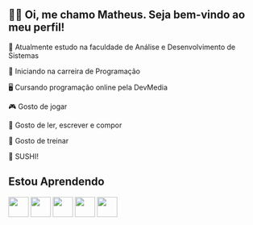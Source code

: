 ## 👋🏻 Oi, me chamo Matheus. Seja bem-vindo ao meu perfil!

🎯 Atualmente estudo na faculdade de Análise e Desenvolvimento de Sistemas

🌠 Iniciando na carreira de Programação

🖥 Cursando programação online pela DevMedia

🎮 Gosto de jogar

📖 Gosto de ler, escrever e compor

🔱 Gosto de treinar 

🍣 SUSHI!


## Estou Aprendendo
<img src="https://cdn.jsdelivr.net/gh/devicons/devicon/icons/github/github-original.svg" width="40" height="40"/> <img src="https://cdn.jsdelivr.net/gh/devicons/devicon/icons/javascript/javascript-original.svg" width="40" height="40"/> <img src="https://cdn.jsdelivr.net/gh/devicons/devicon/icons/java/java-original.svg" width="40" height="40"/> <img src="https://cdn.jsdelivr.net/gh/devicons/devicon/icons/html5/html5-original.svg" width="40" height="40"/> <img src="https://cdn.jsdelivr.net/gh/devicons/devicon/icons/css3/css3-original.svg" width="40" height="40"/>

